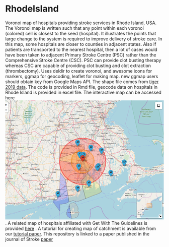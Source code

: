 # RhodeIsland
Voronoi map of hospitals providing stroke services in Rhode Island, USA. The Voronoi map is written such that any point within each voronoi (colored) cell is closest to the seed (hospital). It illustrates the points that large change to the system is required to improve delivery of stroke care. In this map, some hospitals are closer to counties in adjacent states. Also if patients are transported to the nearest hospital, then a lot of cases would have been taken to adjacent Primary Stroke Centre (PSC) rather than the Comprehensive Stroke Centre (CSC). PSC can provide clot busting therapy whereas CSC are capable of providing clot busting and clot extraction (thrombectomy). Uses deldir to create voronoi, and awesome icons for markers, ggmap for geocoding, leaflet for making map. new ggmap users should obtain key from Google Maps API. The shape file comes from [tiger 2019 data](https://www.census.gov/geographies/mapping-files/time-series/geo/tiger-line-file.html). The code is provided in Rmd file, geocode data on hospitals in Rhode Island is provided in excel file.  The interactive map can be accessed here [![Rhode Island](./Rhode_state_awesomeicon.png)](./Rhode_state_awesomeicon.html). A related map of hospitals affiliated with Get With The Guidelines is provided 
[here](https://gntem2.github.io/GWTG_Stroke_Hospitals/) . A tutorial for creating map of catchment is available from our [tutorial paper](https://richardbeare.github.io/GeospatialStroke/). This repository is linked to a paper published in the journal of Stroke [paper](https://www.ahajournals.org/doi/10.1161/STROKEAHA.119.026735)
